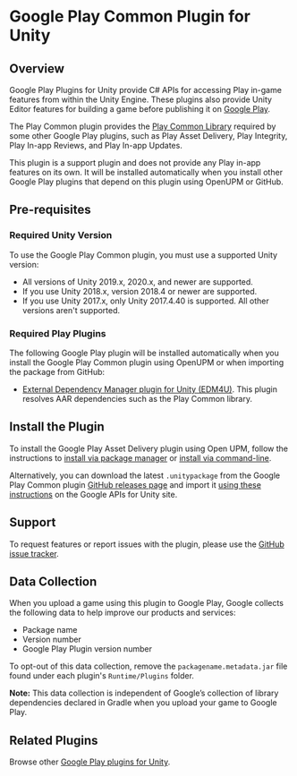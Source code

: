# Google Play Common Plugin for Unity

## Overview

Google Play Plugins for Unity provide C# APIs for accessing Play in-game features from within the Unity Engine. These plugins also provide Unity Editor features for building a game before publishing it on [Google Play](https://play.google.com/console).  

The Play Common plugin provides the [Play Common Library](https://developer.android.com/guide/playcore) required by some other Google Play plugins, such as Play Asset Delivery, Play Integrity, Play In-app Reviews, and Play In-app Updates.

This plugin is a support plugin and does not provide any Play in-app features on its own. It will be installed automatically when you install other Google Play plugins that depend on this plugin using OpenUPM or GitHub.

## Pre-requisites

### Required Unity Version

To use the Google Play Common plugin, you must use a supported Unity version:
- All versions of Unity 2019.x, 2020.x, and newer are supported.
- If you use Unity 2018.x, version 2018.4 or newer are supported.
- If you use Unity 2017.x, only Unity 2017.4.40 is supported. All other versions aren't supported.

### Required Play Plugins

The following Google Play plugin will be installed automatically when you install the Google Play Common plugin using OpenUPM or when importing the package from GitHub:
- [External Dependency Manager plugin for Unity (EDM4U)](https://github.com/googlesamples/unity-jar-resolver). This plugin resolves AAR dependencies such as the Play Common library.

## Install the Plugin

To install the Google Play Asset Delivery plugin using Open UPM, follow the instructions to [install via package manager](https://openupm.com/packages/com.google.play.common/#modal-manualinstallation) or [install via command-line](https://openupm.com/packages/com.google.play.common/#modal-commandlinetool).

Alternatively, you can download the latest `.unitypackage` from the Google Play Common plugin [GitHub releases page](https://github.com/google/play-common-unity/releases) and import it [using these instructions](https://developers.google.com/unity/instructions#install-unitypackage) on the Google APIs for Unity site.

## Support

To request features or report issues with the plugin, please use the [GitHub issue tracker](https://github.com/google/play-common-unity/issues).

## Data Collection

When you upload a game using this plugin to Google Play, Google collects the following data to help improve our products and services:
- Package name
- Version number
- Google Play Plugin version number

To opt-out of this data collection, remove the `packagename.metadata.jar` file found under each plugin's `Runtime/Plugins` folder.

**Note:** This data collection is independent of Google’s collection of library dependencies declared in Gradle when you upload your game to Google Play.

## Related Plugins

Browse other [Google Play plugins for Unity](https://developers.google.com/unity/packages#google_play).
